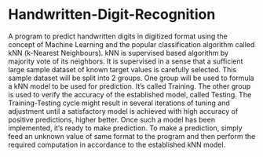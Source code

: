 # Handwritten-Digit-Recognition

A program to predict handwritten digits in digitized format using the concept of Machine Learning and the popular classification algorithm called kNN (k-Nearest Neighbours). kNN is supervised based algorithm by majority vote of its neighbors. It is supervised in a sense that a sufficient large sample dataset of known target values is carefully selected. This sample dataset will be split into 2 groups. One group will be used to formula a kNN model to be used for prediction. It’s called Training. The other group is used to verify the accuracy of the established model, called Testing. The Training-Testing cycle might result in several iterations of tuning and adjustment until a satisfactory model is achieved with high accuracy of positive predictions, higher better. Once such a model has been implemented, it’s ready to make prediction. To make a prediction, simply feed an unknown value of same format to the program and then perform the required computation in accordance to the established kNN model. 
